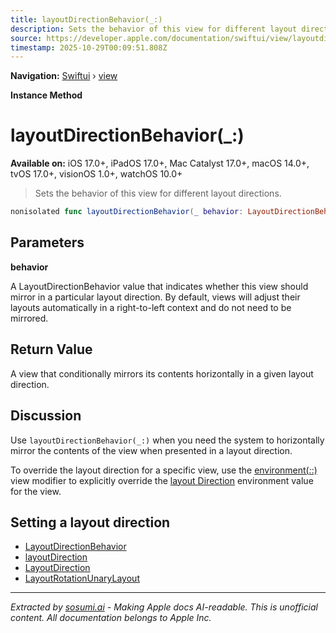 ```yaml
---
title: layoutDirectionBehavior(_:)
description: Sets the behavior of this view for different layout directions.
source: https://developer.apple.com/documentation/swiftui/view/layoutdirectionbehavior(_:)
timestamp: 2025-10-29T00:09:51.808Z
---
```


**Navigation:** [Swiftui](/documentation/swiftui) › [view](/documentation/swiftui/view)

**Instance Method**

# layoutDirectionBehavior(_:)

**Available on:** iOS 17.0+, iPadOS 17.0+, Mac Catalyst 17.0+, macOS 14.0+, tvOS 17.0+, visionOS 1.0+, watchOS 10.0+

> Sets the behavior of this view for different layout directions.

```swift
nonisolated func layoutDirectionBehavior(_ behavior: LayoutDirectionBehavior) -> some View
```

## Parameters

**behavior**

A LayoutDirectionBehavior value that indicates whether this view should mirror in a particular layout direction. By default, views will adjust their layouts automatically in a right-to-left context and do not need to be mirrored.



## Return Value

A view that conditionally mirrors its contents horizontally in a given layout direction.

## Discussion

Use `layoutDirectionBehavior(_:)` when you need the system to horizontally mirror the contents of the view when presented in a layout direction.

To override the layout direction for a specific view, use the [environment(_:_:)](/documentation/swiftui/view/environment(_:_:)) view modifier to explicitly override the [layout Direction](/documentation/swiftui/environmentvalues/layoutdirection) environment value for the view.

## Setting a layout direction

- [LayoutDirectionBehavior](/documentation/swiftui/layoutdirectionbehavior)
- [layoutDirection](/documentation/swiftui/environmentvalues/layoutdirection)
- [LayoutDirection](/documentation/swiftui/layoutdirection)
- [LayoutRotationUnaryLayout](/documentation/swiftui/layoutrotationunarylayout)

---

*Extracted by [sosumi.ai](https://sosumi.ai) - Making Apple docs AI-readable.*
*This is unofficial content. All documentation belongs to Apple Inc.*
